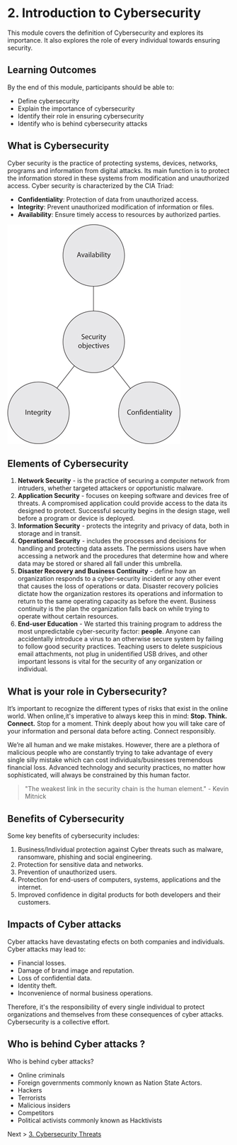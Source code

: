 # 2. Introduction to Cybersecurity 

This module covers the definition of Cybersecurity and explores its importance. 
It also explores the role of every individual towards ensuring security. 

## Learning Outcomes

By the end of this module, participants should be able to:
*	Define cybersecurity
* Explain the importance of cybersecurity
* Identify their role in ensuring cybersecurity
* Identify who is behind cybersecurity attacks

## What is Cybersecurity 
Cyber security is the practice of protecting systems, devices, networks, programs and information from digital attacks. Its main function is to protect the information stored in these systems from modification and unauthorized access. 
Cyber security is characterized by the CIA Triad:
* __Confidentiality__: Protection of data from unauthorized access.
* __Integrity__: Prevent unauthorized modification of information or files.
* __Availability__: Ensure timely access to resources by authorized parties.

![](../images/CIAtriad.jpg)

## Elements of Cybersecurity 
1. __Network Security__ - is the practice of securing a computer network from intruders, whether targeted attackers or opportunistic malware.
1. __Application Security__ - focuses on keeping software and devices free of threats. A compromised application could provide access to the data its designed to protect. Successful security begins in the design stage, well before a program or device is deployed.
1. __Information Security__ - protects the integrity and privacy of data, both in storage and in transit.
1. __Operational Security__ - includes the processes and decisions for handling and protecting data assets. The permissions users have when accessing a network and the procedures that determine how and where data may be stored or shared all fall under this umbrella.
1. __Disaster Recovery and Business Continuity__ - define how an organization responds to a cyber-security incident or any other event that causes the loss of operations or data. Disaster recovery policies dictate how the organization restores its operations and information to return to the same operating capacity as before the event. Business continuity is the plan the organization falls back on while trying to operate without certain resources.
1. __End-user Education__ - We started this training program to address the most unpredictable cyber-security factor: __people__. Anyone can accidentally introduce a virus to an otherwise secure system by failing to follow good security practices. Teaching users to delete suspicious email attachments, not plug in unidentified USB drives, and other important lessons is vital for the security of any organization or individual. 

## What is your role in Cybersecurity? 
It’s important to recognize the different types of risks that
exist in the online world. When online,it's imperative to always keep this in mind: __Stop.
Think. Connect.__ Stop for a moment. Think deeply about how you will
take care of your information and personal data before acting.
Connect responsibly. 

We’re all human and we make mistakes. However, there are a plethora of malicious people who are constantly trying to take advantage of every single silly mistake which can cost individuals/businesses tremendous financial loss. Advanced technology and security practices, no matter how sophisticated, will always be constrained by this human factor.

> "The weakest link in the security chain is the human element." - Kevin Mitnick 

## Benefits of Cybersecurity
Some key benefits of cybersecurity includes:

1. Business/Individual protection against Cyber threats such as malware, ransomware, phishing and social engineering.
1. Protection for sensitive data and networks.
1. Prevention of unauthorized users. 
1. Protection for end-users of computers, systems, applications and the internet.
1. Improved confidence in digital products for both developers and their customers.

## Impacts of Cyber attacks
Cyber attacks have devastating efects on both companies and individuals. Cyber attacks may lead to: 
*	Financial losses. 
*	Damage of brand image and reputation. 
*	Loss of confidential data. 
*	Identity theft. 
*	Inconvenience of normal business operations. 

Therefore, it's the responsibility of every single individual to protect organizations and themselves from these consequences of cyber attacks. Cybersecurity is a collective effort. 


## Who is behind Cyber attacks ?
Who is behind cyber attacks? 
* Online criminals 
* Foreign governments commonly known as Nation State Actors. 
* Hackers
*	Terrorists 
*	Malicious insiders  
* Competitors  
*	Political activists commonly known as Hacktivists

Next >  [3. Cybersecurity Threats](https://the-mind.github.io/OnlineSecurity/training/cybersecuritythreats)






